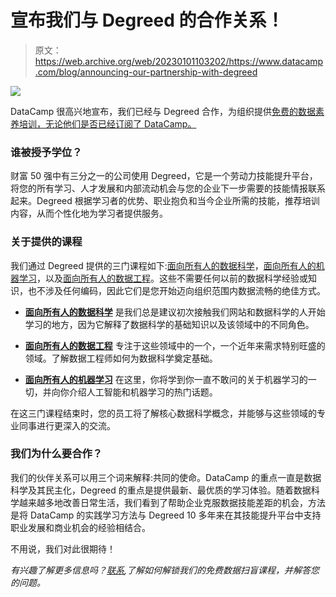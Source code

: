 # 宣布我们与 Degreed 的合作关系！

> 原文：<https://web.archive.org/web/20230101103202/https://www.datacamp.com/blog/announcing-our-partnership-with-degreed>

![](img/4cebde66dbac850283c77b12c4560924.png)

DataCamp 很高兴地宣布，我们已经与 Degreed 合作，为组织提供[免费的数据素养培训，无论他们是否已经订阅了 DataCamp。](https://web.archive.org/web/20220808011354/http://www.datacamp.com/degreed-data-science-training)

### 谁被授予学位？

财富 50 强中有三分之一的公司使用 Degreed，它是一个劳动力技能提升平台，将您的所有学习、人才发展和内部流动机会与您的企业下一步需要的技能情报联系起来。Degreed 根据学习者的优势、职业抱负和当今企业所需的技能，推荐培训内容，从而个性化地为学习者提供服务。

### 关于提供的课程

我们通过 Degreed 提供的三门课程如下:[面向所有人的数据科学](https://web.archive.org/web/20220808011354/https://www.datacamp.com/courses/data-science-for-everyone)，[面向所有人的机器学习](https://web.archive.org/web/20220808011354/https://www.datacamp.com/courses/machine-learning-for-everyone)，以及[面向所有人的数据工程](https://web.archive.org/web/20220808011354/https://www.datacamp.com/courses/data-engineering-for-everyone)。这些不需要任何以前的数据科学经验或知识，也不涉及任何编码，因此它们是您开始迈向组织范围内数据流畅的绝佳方式。

*   [**面向所有人的数据科学**](https://web.archive.org/web/20220808011354/https://www.datacamp.com/courses/data-science-for-everyone) 是我们总是建议初次接触我们网站和数据科学的人开始学习的地方，因为它解释了数据科学的基础知识以及该领域中的不同角色。

*   [**面向所有人的数据工程**](https://web.archive.org/web/20220808011354/https://www.datacamp.com/courses/data-engineering-for-everyone) 专注于这些领域中的一个，一个近年来需求特别旺盛的领域。了解数据工程师如何为数据科学奠定基础。

*   [**面向所有人的机器学习**](https://web.archive.org/web/20220808011354/https://www.datacamp.com/courses/machine-learning-for-everyone) 在这里，你将学到你一直不敢问的关于机器学习的一切，并向你介绍人工智能和机器学习的热门话题。

在这三门课程结束时，您的员工将了解核心数据科学概念，并能够与这些领域的专业同事进行更深入的交流。

### 我们为什么要合作？

我们的伙伴关系可以用三个词来解释:共同的使命。DataCamp 的重点一直是数据科学及其民主化，Degreed 的重点是提供最新、最优质的学习体验。随着数据科学越来越多地改善日常生活，我们看到了帮助企业克服数据技能差距的机会，方法是将 DataCamp 的实践学习方法与 Degreed 10 多年来在其技能提升平台中支持职业发展和商业机会的经验相结合。

不用说，我们对此很期待！

*有兴趣了解更多信息吗？[联系](https://web.archive.org/web/20220808011354/http://datacamp.com/degreed-data-science-training),了解如何解锁我们的免费数据扫盲课程，并解答您的问题。*